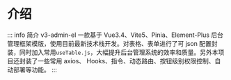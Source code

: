 # 介绍

::: info 简介
v3-admin-el 一款基于 Vue3.4、Vite5、Pinia、Element-Plus 后台管理框架模版，使用目前最新技术栈开发。对表格、表单进行了可 json 配置封装，同时加入常用`useTable.js`，大幅提升后台管理系统的效率和质量。另外本项目还封装了一些常用 axios、 Hooks、指令、动态路由、按钮级别权限控制、自动部署等功能。
:::
